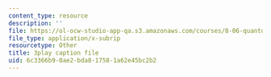 ```yaml
---
content_type: resource
description: ''
file: https://ol-ocw-studio-app-qa.s3.amazonaws.com/courses/8-06-quantum-physics-iii-spring-2018/6c3366b90ae2bda817581a62e45bc2b2_IqyTq4n1f2g.srt
file_type: application/x-subrip
resourcetype: Other
title: 3play caption file
uid: 6c3366b9-0ae2-bda8-1758-1a62e45bc2b2
---
```

